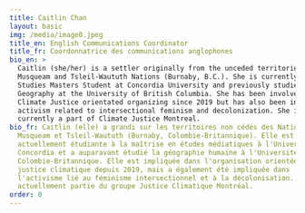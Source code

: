 ```yaml
---
title: Caitlin Chan
layout: basic
img: /media/image0.jpeg
title_en: English Communications Coordinator
title_fr: Coordonnatrice des communications anglophones
bio_en: >
  Caitlin (she/her) is a settler originally from the unceded territories of the
  Musqueam and Tsleil-Waututh Nations (Burnaby, B.C.). She is currently a Media
  Studies Masters Student at Concordia University and previously studied Human
  Geography at the University of British Columbia. She has been involved in
  Climate Justice orientated organizing since 2019 but has also been involved in
  activism related to intersectional feminism and decolonization. She is
  currently a part of Climate Justice Montreal.
bio_fr: Caitlin (elle) a grandi sur les territoires non cédés des Nations
  Musqueam et Tsleil-Waututh (Burnaby, Colombie-Britannique). Elle est
  actuellement étudiante à la maîtrise en études médiatiques à l'Université
  Concordia et a auparavant étudié la géographie humaine à l'Université de la
  Colombie-Britannique. Elle est impliquée dans l'organisation orientée vers la
  justice climatique depuis 2019, mais a également été impliquée dans
  l'activisme lié au féminisme intersectionnel et à la décolonisation. Elle fait
  actuellement partie du groupe Justice Climatique Montréal.
order: 0
---
```

